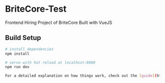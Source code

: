 # BriteCore-Test
Frontend Hiring Project of BriteCore
Built with VueJS

## Build Setup

``` bash
# install dependencies
npm install

# serve with hot reload at localhost:8080
npm run dev

For a detailed explanation on how things work, check out the [guide](http://vuejs-templates.github.io/webpack/) and [docs for vue-loader](http://vuejs.github.io/vue-loader).
